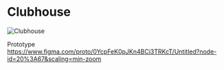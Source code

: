 # Clubhouse

![Clubhouse](https://repository-images.githubusercontent.com/322327619/ae8dd080-4946-11eb-97e0-accd4ff35baf)

Prototype https://www.figma.com/proto/0YcpFeK0pJKn4BCi3TRKcT/Untitled?node-id=20%3A67&scaling=min-zoom
